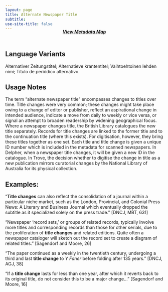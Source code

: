 ```yaml
---
layout: page
title: Alternate Newspaper Title
subtitle:  
use-site-title: false
---
```


<h4 style="text-align:center;font-style:italic;margin-top:-20px;margin-bottom:50px;"><a href="../../maps/alternate-newspaper-title">View Metadata Map</a></h4>

## Language Variants

Alternativer Zeitungstitel; Alternatieve krantentitel; Vaihtoehtoinen
lehden nimi; Título de periódico alternativo.

## Usage Notes

The term “alternate newspaper title” encompasses changes to titles over
time. Title changes were very common; these changes might take place
owing to a change of editor or publisher, reflect an aspirational change
in intended audience, indicate a move from daily to weekly or vice
versa, or signal an attempt to broaden readership by widening
geographical focus. Where a newspaper changes title, the British Library
catalogues the new title separately. Records for title changes are
linked to the former title and to the continuation title (where this
exists). For digitisation, however, they bring these titles together as
one set. Each title and title change is given a unique ID number which
is included in the metadata for scanned newspapers. In Delpher, when a
newspaper title changes, it will be given a new ID in the catalogue. In
Trove, the decision whether to digitise the change in title as a new
publication mirrors curatorial changes by the National Library of
Australia for its physical collection.

## Examples:

“**Title changes** can also reflect the consolidation of a journal
    within a particular niche market, such as the London, Provincial,
    and Colonial Press News: A Literary and Business Journal which
    eventually dropped the subtitle as it specialized solely on the
    press trade.” \[DNCJ, MBT, 631\]

“Newspaper ‘record sets,’ or groups of related records, typically
    involve more titles and corresponding records than those for other
    serials, due to the proliferation of **title changes** and related
    editions. Quite often a newspaper cataloger will sketch out the
    record set to create a diagram of related titles.” \[Sagendorf and
    Moore, 26\]

“The paper continued as a weekly in the twentieth century,
    undergoing a third and last **title change** to *Y Faner* before
    folding after 135 years.” \[DNCJ, AGJ, 38\]

“If a **title change** lasts for less than one year, after which it
    reverts back to its original title, do not consider this to be a
    major change…” \[Sagendorf and Moore, 16\]